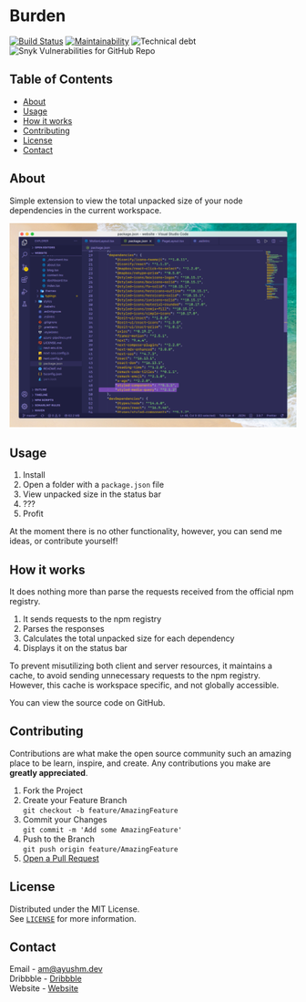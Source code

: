 # Burden
[![Build Status][pipelines]][pipelines-url]
[![Maintainability][code-climate]][code-climate-url]
![Technical debt][technical-debt]
![Snyk Vulnerabilities for GitHub Repo][snyk]


## Table of Contents

- [About](#about)
- [Usage](#usage)
- [How it works](#how-it-works)
- [Contributing](#contributing)
- [License](#license)
- [Contact](#contact)


## About

Simple extension to view the total unpacked size of your node dependencies in the current workspace.

![Preview](./assets/img/preview.png)

## Usage

1. Install
2. Open a folder with a `package.json` file
3. View unpacked size in the status bar
4. ???
5. Profit

At the moment there is no other functionality, however, you can send me ideas, or contribute yourself!



## How it works

It does nothing more than parse the requests received from the official npm registry.

  1. It sends requests to the npm registry
  2. Parses the responses
  3. Calculates the total unpacked size for each dependency
  4. Displays it on the status bar

To prevent misutilizing both client and server resources, it maintains a cache, to avoid sending unnecessary requests to the npm registry.
However, this cache is workspace specific, and not globally accessible.

You can view the source code on GitHub.



## Contributing

Contributions are what make the open source community such an amazing place to be learn, inspire, and create. Any contributions you make are **greatly appreciated**.

1. Fork the Project
2. Create your Feature Branch<br>
  `git checkout -b feature/AmazingFeature`
3. Commit your Changes<br>
  `git commit -m 'Add some AmazingFeature'`
4. Push to the Branch<br>
  `git push origin feature/AmazingFeature`
5. <a href="https://help.github.com/en/github/collaborating-with-issues-and-pull-requests/creating-a-pull-request">Open a Pull Request</a>


## License

Distributed under the MIT License.
<br />
See <a href="LICENSE.md">`LICENSE`</a> for more information.


## Contact

Email - [am@ayushm.dev](mailto:am@ayushm.dev)<br>
Dribbble - [Dribbble](https://dribbble.com/ayush)<br>
Website - [Website](https://ayushm.dev)


<!-- Links -->
[pipelines]: https://dev.azure.com/prunedneuron/Burden/_apis/build/status/PrunedNeuron.burden?branchName=master
[pipelines-url]: https://dev.azure.com/prunedneuron/Burden/_build/latest?definitionId=1&branchName=master
[code-climate]: https://img.shields.io/codeclimate/maintainability/PrunedNeuron/burden
[code-climate-url]: https://codeclimate.com/github/PrunedNeuron/burden/maintainability
[snyk]: https://img.shields.io/snyk/vulnerabilities/github/PrunedNeuron/burden
[technical-debt]: https://img.shields.io/codeclimate/tech-debt/PrunedNeuron/burden